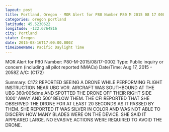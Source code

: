 ```yaml
---
layout: post
title: Portland, Oregon - MOR Alert for P80 Number P80 M 2015 08 17 0002 Type Public inquiry or
categories: oregon portland
latitude: 45.5230622
longitude: -122.6764816
city: Portland
state: Oregon
date: 2015-08-16T17:00:00.000Z
timeZoneName: Pacific Daylight Time
---
```


MOR Alert for P80
Number: P80-M-2015/08/17-0002
Type: Public inquiry or concern (including all pilot reported NMACs)
Date/Time: Aug 17, 2015 - 2058Z
A/C: (C172)

Summary: C172 REPORTED SEEING A DRONE WHILE PERFORMING FLIGHT INSTRUCTION NEAR UBG VOR. AIRCRAFT WAS SOUTHBOUND AT THE UBG 360r005dme AND SPOTTED THE DRONE OFF THEIR RIGHT SIDE 1000' AWAY AND 500' BELOW THEM. THE CFI REPORTED THAT SHE OBSERVED THE DRONE FOR AT LEAST 20 SECONDS AS IT PASSED BY THEM. SHE REPORTED IT WAS SILVER IN COLOR AND WAS NOT ABLE TO DISCERN HOW MANY BLADES WERE ON THE DEVICE. SHE SAID IT APPEARED LARGE. NO EVASIVE ACTIONS WERE REQUIRED TO AVOID THE DRONE. 